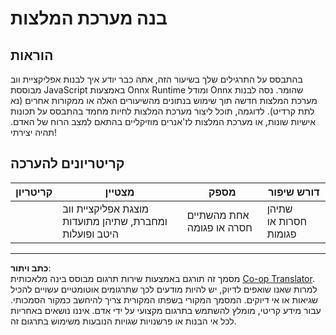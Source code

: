 <!--
CO_OP_TRANSLATOR_METADATA:
{
  "original_hash": "799ed651e2af0a7cad17c6268db11578",
  "translation_date": "2025-09-05T19:55:28+00:00",
  "source_file": "4-Classification/4-Applied/assignment.md",
  "language_code": "he"
}
-->
# בנה מערכת המלצות

## הוראות

בהתבסס על התרגילים שלך בשיעור הזה, אתה כבר יודע איך לבנות אפליקציית ווב מבוססת JavaScript באמצעות Onnx Runtime ומודל Onnx שהומר. נסה לבנות מערכת המלצות חדשה תוך שימוש בנתונים מהשיעורים האלה או ממקורות אחרים (נא לתת קרדיט). לדוגמה, תוכל ליצור מערכת המלצות לחיות מחמד בהתבסס על תכונות אישיות שונות, או מערכת המלצות לז'אנרים מוזיקליים בהתאם למצב הרוח של האדם. תהיה יצירתי!

## קריטריונים להערכה

| קריטריון | מצטיין                                                               | מספק                                | דורש שיפור                     |
| -------- | -------------------------------------------------------------------- | ----------------------------------- | ------------------------------- |
|          | מוצגת אפליקציית ווב ומחברת, שתיהן מתועדות היטב ופועלות              | אחת מהשתיים חסרה או פגומה          | שתיהן חסרות או פגומות          |

---

**כתב ויתור**:  
מסמך זה תורגם באמצעות שירות תרגום מבוסס בינה מלאכותית [Co-op Translator](https://github.com/Azure/co-op-translator). למרות שאנו שואפים לדיוק, יש להיות מודעים לכך שתרגומים אוטומטיים עשויים להכיל שגיאות או אי דיוקים. המסמך המקורי בשפתו המקורית צריך להיחשב כמקור הסמכותי. עבור מידע קריטי, מומלץ להשתמש בתרגום מקצועי על ידי אדם. איננו נושאים באחריות לכל אי הבנות או פרשנויות שגויות הנובעות משימוש בתרגום זה.